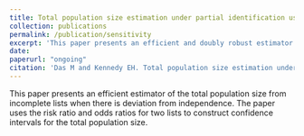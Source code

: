 ```yaml
---
title: Total population size estimation under partial identification using sensitivity analysis."
collection: publications
permalink: /publication/sensitivity
excerpt: 'This paper presents an efficient and doubly robust estimator of the total population size from incomplete lists. It uses tools like nonparametric statistics and efficiency theory. It also estimates the total number of war casualties in the Peru Internal Armed Conflict 1980-2000.'
date:
paperurl: "ongoing"
citation: 'Das M and Kennedy EH. Total population size estimation under partial identification using sensitivity analysis.'
---
```

This paper presents an efficient estimator of the total population size from incomplete lists when there is deviation from independence. The paper uses the risk ratio and odds ratios for two lists to construct confidence intervals for the total population size.
